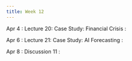```yaml
---
title: Week 12
---
```


Apr 4
: Lecture 20: Case Study: Financial Crisis
    :   

Apr 6
: Lecture 21: Case Study: AI Forecasting
    :   

Apr 8
: Discussion 11
    :   
